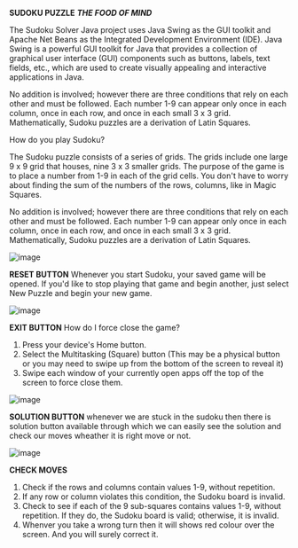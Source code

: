 **SUDOKU PUZZLE**
_**THE FOOD OF MIND**_

The Sudoku Solver Java project uses Java Swing as the GUI toolkit and Apache Net Beans as the Integrated Development Environment (IDE). Java Swing is a powerful GUI toolkit for Java that provides a collection of graphical user interface (GUI) components such as buttons, labels, text fields, etc., which are used to create visually appealing and interactive applications in Java.

No addition is involved; however there are three conditions that rely on each other and must be followed. Each number 1-9 can appear only once in each column, once in each row, and once in each small 3 x 3 grid. Mathematically, Sudoku puzzles are a derivation of Latin Squares.

How do you play Sudoku?

The Sudoku puzzle consists of a series of grids. The grids include one large 9 x 9 grid that houses, nine 3 x 3 smaller grids. The purpose of the game is to place a number from 1-9 in each of the grid cells. You don't have to worry about finding the sum of the numbers of the rows, columns, like in Magic Squares.

No addition is involved; however there are three conditions that rely on each other and must be followed. Each number 1-9 can appear only once in each column, once in each row, and once in each small 3 x 3 grid. Mathematically, Sudoku puzzles are a derivation of Latin Squares.


![image](https://github.com/adarshg3371/sudokufile/assets/114940577/c4530689-5491-46b1-8b04-34ddf2959b4d)

**RESET BUTTON**
Whenever you start Sudoku, your saved game will be opened. If you'd like to stop playing that game and begin another, just select New Puzzle and begin your new game.

![image](https://github.com/adarshg3371/sudokufile/assets/114940577/693cbe6c-e4ab-44b4-97f8-02cdec9b95dd)

**EXIT BUTTON**
How do I force close the game?

1) Press your device's Home button.
2) Select the Multitasking (Square) button (This may be a physical button or you may need to swipe up from the bottom of the screen to reveal it)
3) Swipe each window of your currently open apps off the top of the screen to force close them.

![image](https://github.com/adarshg3371/sudokufile/assets/114940577/d0dbca71-a454-422c-8f1c-8493a093c938)

**SOLUTION BUTTON**
whenever we are stuck in the sudoku then there is solution button available through which we can easily see the solution 
and check our moves wheather it is right move or not.

![image](https://github.com/adarshg3371/sudokufile/assets/114940577/15785404-b1bd-4d96-b2f5-d93737183060)

**CHECK MOVES**
1) Check if the rows and columns contain values 1-9, without repetition.
2) If any row or column violates this condition, the Sudoku board is invalid.
3) Check to see if each of the 9 sub-squares contains values 1-9, without repetition. If they do, the Sudoku board is valid; otherwise, it is invalid.
4) Whenver you take a wrong turn then it will shows red colour over the screen. And you will surely correct it. 

   


